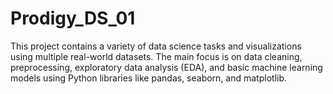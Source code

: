 # Prodigy_DS_01
This project contains a variety of data science tasks and visualizations using multiple real-world datasets. The main focus is on data cleaning, preprocessing, exploratory data analysis (EDA), and basic machine learning models using Python libraries like pandas, seaborn, and matplotlib.
